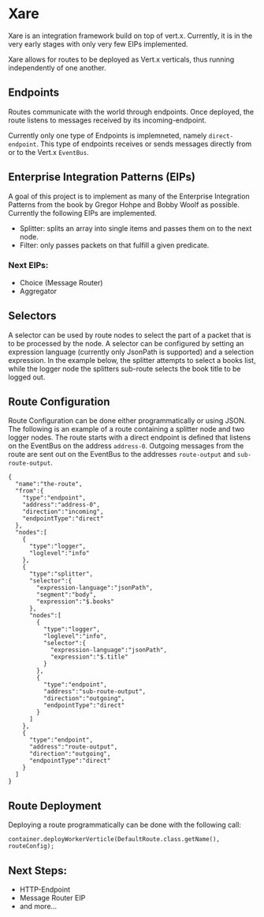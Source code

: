# Xare

Xare is an integration framework build on top of vert.x. Currently, it is in the very early stages with only very few EIPs implemented.

Xare allows for routes to be deployed as Vert.x verticals, thus running independently of one another.


## Endpoints

Routes communicate with the world through endpoints. Once deployed, the route listens to messages received by its incoming-endpoint.

Currently only one type of Endpoints is implemneted, namely `direct-endpoint`.
This type of endpoints receives or sends messages directly from or to the Vert.x `EventBus`. 

## Enterprise Integration Patterns (EIPs)

A goal of this project is to implement as many of the Enterprise Integration Patterns from the book by Gregor Hohpe and Bobby Woolf as possible.
Currently the following EIPs are implemented.

*   Splitter: splits an array into single items and passes them on to the next node.
*   Filter: only passes packets on that fulfill a given predicate.


### Next EIPs:

* Choice (Message Router)
* Aggregator


## Selectors

A selector can be used by route nodes to select the part of a packet that is to be processed by the node. A selector can be configured by setting an expression language (currently only JsonPath is supported) and a selection expression.
In the example below, the splitter attempts to select a books list, while the logger node the splitters sub-route selects the book title to be logged out.

## Route Configuration

Route Configuration can be done either programmatically or using JSON. The following is an example of a route containing a splitter node and two logger nodes.
The route starts with a direct endpoint is defined that listens on the EventBus on the address `address-0`.
Outgoing messages from the route are sent out on the EventBus to the addresses `route-output` and `sub-route-output`.


```
{  
  "name":"the-route",
  "from":{  
    "type":"endpoint",
    "address":"address-0",
    "direction":"incoming",
    "endpointType":"direct"
  },
  "nodes":[  
    {  
      "type":"logger",
      "loglevel":"info"
    },
    {  
      "type":"splitter",
      "selector":{  
        "expression-language":"jsonPath",
        "segment":"body",
        "expression":"$.books"
      },
      "nodes":[  
        {  
          "type":"logger",
          "loglevel":"info",
          "selector":{  
            "expression-language":"jsonPath",
            "expression":"$.title"
          }
        },
        {  
          "type":"endpoint",
          "address":"sub-route-output",
          "direction":"outgoing",
          "endpointType":"direct"
        }
      ]
    },
    {  
      "type":"endpoint",
      "address":"route-output",
      "direction":"outgoing",
      "endpointType":"direct"
    }
  ]
}
```

## Route Deployment

Deploying a route programmatically can be done with the following call:
```
container.deployWorkerVerticle(DefaultRoute.class.getName(), routeConfig);
```


## Next Steps:

*   HTTP-Endpoint
*   Message Router EIP
*	and more... 
